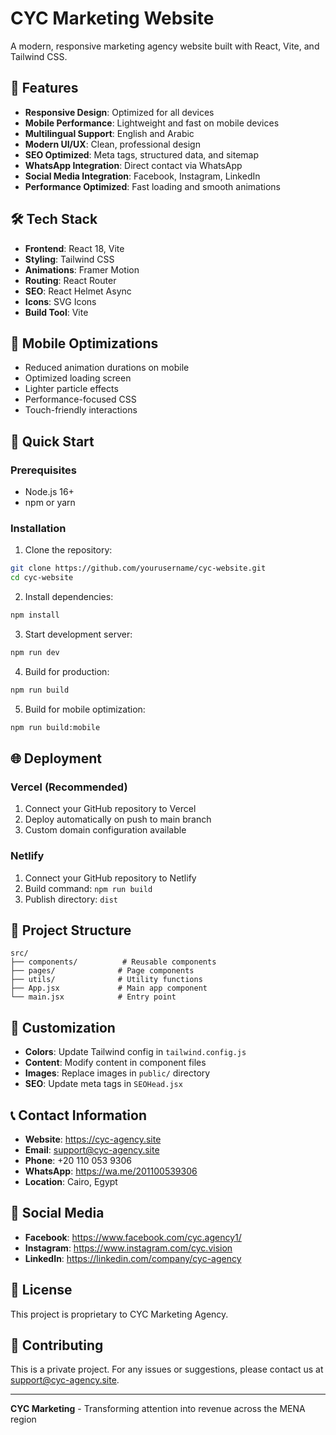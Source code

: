 # CYC Marketing Website

A modern, responsive marketing agency website built with React, Vite, and Tailwind CSS.

## 🚀 Features

- **Responsive Design**: Optimized for all devices
- **Mobile Performance**: Lightweight and fast on mobile devices
- **Multilingual Support**: English and Arabic
- **Modern UI/UX**: Clean, professional design
- **SEO Optimized**: Meta tags, structured data, and sitemap
- **WhatsApp Integration**: Direct contact via WhatsApp
- **Social Media Integration**: Facebook, Instagram, LinkedIn
- **Performance Optimized**: Fast loading and smooth animations

## 🛠️ Tech Stack

- **Frontend**: React 18, Vite
- **Styling**: Tailwind CSS
- **Animations**: Framer Motion
- **Routing**: React Router
- **SEO**: React Helmet Async
- **Icons**: SVG Icons
- **Build Tool**: Vite

## 📱 Mobile Optimizations

- Reduced animation durations on mobile
- Optimized loading screen
- Lighter particle effects
- Performance-focused CSS
- Touch-friendly interactions

## 🚀 Quick Start

### Prerequisites
- Node.js 16+ 
- npm or yarn

### Installation

1. Clone the repository:
```bash
git clone https://github.com/yourusername/cyc-website.git
cd cyc-website
```

2. Install dependencies:
```bash
npm install
```

3. Start development server:
```bash
npm run dev
```

4. Build for production:
```bash
npm run build
```

5. Build for mobile optimization:
```bash
npm run build:mobile
```

## 🌐 Deployment

### Vercel (Recommended)
1. Connect your GitHub repository to Vercel
2. Deploy automatically on push to main branch
3. Custom domain configuration available

### Netlify
1. Connect your GitHub repository to Netlify
2. Build command: `npm run build`
3. Publish directory: `dist`

## 📁 Project Structure

```
src/
├── components/          # Reusable components
├── pages/              # Page components
├── utils/              # Utility functions
├── App.jsx             # Main app component
└── main.jsx            # Entry point
```

## 🎨 Customization

- **Colors**: Update Tailwind config in `tailwind.config.js`
- **Content**: Modify content in component files
- **Images**: Replace images in `public/` directory
- **SEO**: Update meta tags in `SEOHead.jsx`

## 📞 Contact Information

- **Website**: https://cyc-agency.site
- **Email**: support@cyc-agency.site
- **Phone**: +20 110 053 9306
- **WhatsApp**: https://wa.me/201100539306
- **Location**: Cairo, Egypt

## 🔗 Social Media

- **Facebook**: https://www.facebook.com/cyc.agency1/
- **Instagram**: https://www.instagram.com/cyc.vision
- **LinkedIn**: https://linkedin.com/company/cyc-agency

## 📄 License

This project is proprietary to CYC Marketing Agency.

## 🤝 Contributing

This is a private project. For any issues or suggestions, please contact us at support@cyc-agency.site.

---

**CYC Marketing** - Transforming attention into revenue across the MENA region